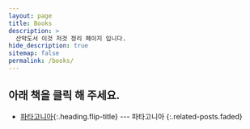 ```yaml
---
layout: page
title: Books
description: >
  산악도서 이것 저것 정리 페이지 입니다.
hide_description: true
sitemap: false
permalink: /books/
---
```


## 아래 책을 클릭 해 주세요.
* [파타고니아]{:.heading.flip-title} --- 파타고니아
{:.related-posts.faded}

[파타고니아]: 파타고니아.md

